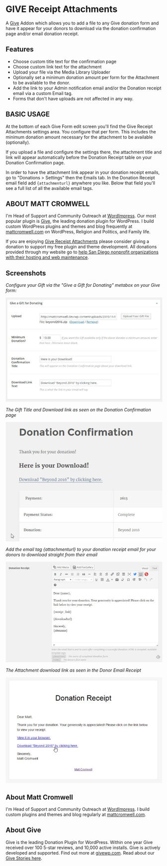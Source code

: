# GIVE Receipt Attachments
A [Give](https://givewp.com) Addon which allows you to add a file to any Give donation form and have it appear for your donors to download via the donation confirmation page and/or email donation receipt.

## Features

* Choose custom title text for the confirmation page
* Choose custom link text for the attachment
* Upload your file via the Media Library Uploader
* Optionally set a minimum donation amount per form for the Attachment to be available to the donor.
* Add the link to your Admin notification email and/or the Donation receipt email via a custom Email tag.
* Forms that don't have uploads are not affected in any way.

## BASIC USAGE

At the bottom of each Give Form edit screen you'll find the Give Receipt Attachments settings area. You configure that per form. This includes the minimum donation amount necessary for the attachment to be available (optionally).

If you upload a file and configure the settings there, the attachment title and link will appear automatically before the Donation Receipt table on your Donation Confirmation page.

In order to have the attachment link appear in your donation receipt emails, go to "Donations > Settings" then the Emails tab. In the Donation Receipt email field add `{attachmenturl}` anywhere you like. Below that field you'll see a full list of all the available email tags.

## ABOUT MATT CROMWELL

I'm Head of Support and Community Outreach at [WordImpress](https://wordimpress.com/). Our most popular plugin is [Give](https://wordpress.org/plugins/give), the leading donation plugin for WordPress. I build custom WordPress plugins and themes and blog frequently at [mattcromwell.com](https://www.mattcromwell.com/) on WordPress, Religion and Politics, and Family life.

If you are enjoying [Give Receipt Attachments](https://www.mattcromwell.com/products/give-receipt-attachments) please consider giving a donation to support my free plugin and theme development. All donations provided through my website go to [help San Diego nonprofit organizations with their hosting and web maintenance](https://www.mattcromwell.com/help-me-help-others/).

## Screenshots

*Configure your Gift via the "Give a Gift for Donating" metabox on your Give form:*

![GIVE-RA Form Settings](assets/ggfd-metabox.jpg)

*The Gift Title and Download link as seen on the Donation Confirmation page*

![GIVE-RA Attachment link on Donation Confirmation page](assets/ggfd-donation-confirmation.jpg)

*Add the email tag {attachmenturl} to your donation receipt email for your donors to download straight from their email*

![GIVE-RA Email Tag settings](assets/ggfd-email-tag.jpg)

*The Attachment download link as seen in the Donor Email Receipt*

![GIVE-RA on Email Receipt](assets/ggfd-email-receipt.jpg)

## About Matt Cromwell

I'm Head of Support and Community Outreach at [WordImpress](https://wordimpress.com). I build custom plugins and themes and blog regularly at [mattcromwell.com](https://www.mattcromwell.com).

## About Give
Give is the leading Donation Plugin for WordPress. Within one year Give received over 100 5-star reviews, and 10,000 active installs. Give is actively developed and supported. Find out more at [givewp.com](https://givewp.com). Read about our [Give Stories here](https://givewp.com/category/give-stories).